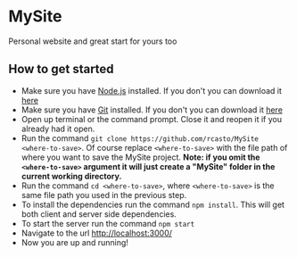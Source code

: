 # MySite
Personal website and great start for yours too

## How to get started
- Make sure you have [Node.js](https://nodejs.org/) installed.  If you don't you can download it [here](https://nodejs.org/download/)
- Make sure you have [Git](http://git-scm.com/) installed.  If you don't you can download it [here](http://git-scm.com/downloads)
- Open up terminal or the command prompt. Close it and reopen it if you already had it open.
- Run the command `git clone https://github.com/rcasto/MySite <where-to-save>`.  Of course replace `<where-to-save>` with the file path of where you want to save the MySite project. **Note: if you omit the `<where-to-save>` argument it will just create a "MySite" folder in the current working directory.**
- Run the command `cd <where-to-save>`, where `<where-to-save>` is the same file path you used in the previous step.
- To install the dependencies run the command `npm install`.  This will get both client and server side dependencies.
- To start the server run the command `npm start`
- Navigate to the url [http://localhost:3000/](http://localhost:3000)
- Now you are up and running!
